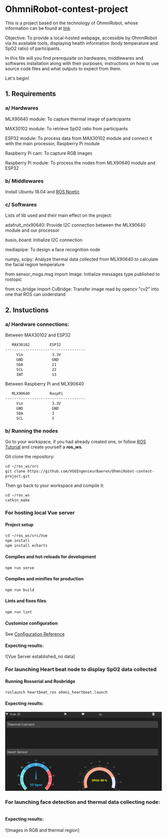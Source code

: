 # OhmniRobot-contest-project
This is a project based on the technology of OhmniRobot, whose information can be found at [link]()

Objective: To provide a local-hosted webpage, accessible by OhmniRobot via its available tools, displaying health information (body temperature and SpO2 ratio) of participants.

In this file will you find prerequisite on hardwares, middlewares and softwares installation along with their purposes; instructions on how to use source code files and what outputs to expect from them.

Let's begin!

## 1. Requirements
### a/ Hardwares
MLX90640 module: To capture thermal image of participants

MAX30102 module: To retrieve SpO2 ratio from participants

ESP32 module: To process data from MAX30102 module and connect it with the main processor, Raspberry Pi module

Raspberry Pi cam: To capture RGB images

Raspberry Pi module: To process the nodes from MLX90640 module and ESP32

### b/ Middlewares
Install Ubuntu 18.04 and  [ROS Noetic](https://varhowto.com/install-ros-noetic-raspberry-pi-4/)


### c/ Softwares
Lists of lib used and their main effect on the project:

adafruit_mlx90640: Provide I2C connection between the MLX90640 module and our processor

busio, board: Initialize I2C connection

mediapiipe: To design a face recognition node

numpy, scipy: Analyze thermal data collected from MLX90640 to calculate the facial region temperature

from sensor_msgs.msg import Image: Initialize messages type published to rostopic

from cv_bridge import CvBridge: Transfer image read by opencv "cv2" into one that ROS can understand

## 2. Instuctions
### a/ Hardware connections:
   Between MAX30102 and ESP32

```
   MAX30102         ESP32
------------------------------------
     Vin             3.3V
     GND             GND
     SDA             21
     SCL             22
     INT             13
```

   Between Raspberry Pi and MLX90640
   
```
   MLX90640         RaspPi
------------------------------------
     Vin             3.3V
     GND             GND
     SDA             3
     SCL             5
```
### b/ Running the nodes
Go to your workspace, if you had already created one, or follow [ROS Tutorial](http://wiki.ros.org/ROS/Tutorials) and create yourself a **ros_ws**.

Git clone the repository:
```
cd ~/ros_ws/src
git clone https://github.com/VGUIngenieurBaeren/OhmniRobot-contest-project.git
```

Then go back to your workspace and compile it:
```
cd ~/ros_ws
catkin_make
```
### For hosting local Vue server

#### Project setup
```
cd ~/ros_ws/src/Vue
npm install
npm install echarts
```

#### Compiles and hot-reloads for development
```
npm run serve
```

#### Compiles and minifies for production
```
npm run build
```

#### Lints and fixes files
```
npm run lint
```

#### Customize configuration
See [Configuration Reference](https://cli.vuejs.org/config/)

#### Expecting results:
![Vue Server established_no data]

### For launching Heart beat node to display SpO2 data collected

#### Running Rosserial and Rosbridge
```
roslaunch heartbeat_ros ohmni_heartbeat.launch
```

#### Expecting results:
![Vue Server established_with heartbeat and SpO2 data](https://github.com/VGUIngenieurBaeren/OhmniRobot-contest-project/blob/main/figures/vue_server_with_HB_data.png)

### For launching face detection and thermal data collecting node:
```

```

#### Expecting results:
![Images in RGB and thermal region]






